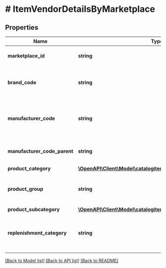 # # ItemVendorDetailsByMarketplace

## Properties

Name | Type | Description | Notes
------------ | ------------- | ------------- | -------------
**marketplace_id** | **string** | Amazon marketplace identifier. |
**brand_code** | **string** | Brand code associated with an Amazon catalog item. | [optional]
**manufacturer_code** | **string** | Manufacturer code associated with an Amazon catalog item. | [optional]
**manufacturer_code_parent** | **string** | Parent vendor code of the manufacturer code. | [optional]
**product_category** | [**\OpenAPI\Client\Model\catalogitems\ItemVendorDetailsCategory**](ItemVendorDetailsCategory.md) |  | [optional]
**product_group** | **string** | Product group associated with an Amazon catalog item. | [optional]
**product_subcategory** | [**\OpenAPI\Client\Model\catalogitems\ItemVendorDetailsCategory**](ItemVendorDetailsCategory.md) |  | [optional]
**replenishment_category** | **string** | Replenishment category associated with an Amazon catalog item. | [optional]

[[Back to Model list]](../../README.md#models) [[Back to API list]](../../README.md#endpoints) [[Back to README]](../../README.md)
